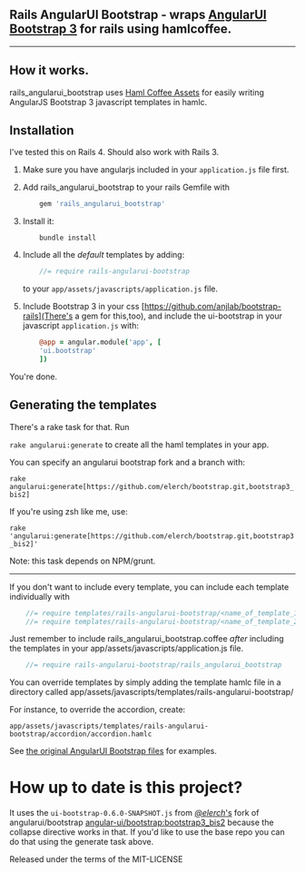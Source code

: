 ## Rails AngularUI Bootstrap - wraps [AngularUI Bootstrap 3](https://github.com/angular-ui/bootstrap) for rails using hamlcoffee.

***

## How it works.

rails_angularui_bootstrap uses [Haml Coffee Assets](https://github.com/netzpirat/haml_coffee_assets) for easily writing AngularJS Bootstrap 3 javascript templates in hamlc.

## Installation

I've tested this on Rails 4. Should also work with Rails 3.

1. Make sure you have angularjs included in your `application.js` file first.
2. Add rails_angularui_bootstrap to your rails Gemfile with

	```ruby
		gem 'rails_angularui_bootstrap'
	```
3. Install it: 
	```
		bundle install
	```
4. Include all the *default* templates by adding:
	```javascript
		//= require rails-angularui-bootstrap
	```
	to your `app/assets/javascripts/application.js` file.
5. Include Bootstrap 3 in your css [https://github.com/anjlab/bootstrap-rails](There's a gem for this,too), and include the ui-bootstrap
	in your javascript `application.js` with:

	```coffeescript 
		@app = angular.module('app', [
	  	'ui.bootstrap'
		])
	```

You're done.

## Generating the templates

There's a rake task for that. Run

`rake angularui:generate` to create all the haml templates in your app. 

You can specify an angularui bootstrap fork and a branch with:

`rake angularui:generate[https://github.com/elerch/bootstrap.git,bootstrap3_bis2]`

If you're using zsh like me, use:

`rake 'angularui:generate[https://github.com/elerch/bootstrap.git,bootstrap3_bis2]'`

Note: this task depends on NPM/grunt.

***

If you don't want to include every template, you can include each template individually with

```javascript
	//= require templates/rails-angularui-bootstrap/<name_of_template_1>
	//= require templates/rails-angularui-bootstrap/<name_of_template_2>
```

Just remember to include rails_angularui_bootstrap.coffee *after* including the templates
in your app/assets/javascripts/application.js file.

```javascript
	//= require rails-angularui-bootstrap/rails_angularui_bootstrap
```

You can override templates by simply adding the template hamlc file in a directory called app/assets/javascripts/templates/rails-angularui-bootstrap/

For instance, to override the accordion,
create:

`app/assets/javascripts/templates/rails-angularui-bootstrap/accordion/accordion.hamlc`

See [the original AngularUI Bootstrap files](https://github.com/angular-ui/bootstrap/tree/master/template) for examples.

# How up to date is this project?

It uses the `ui-bootstrap-0.6.0-SNAPSHOT.js` from [*@elerch*'s](https://github.com/elerch) fork of angularui/bootstrap [angular-ui/bootstrap:bootstrap3_bis2](https://github.com/elerch/bootstrap/tree/bootstrap3_bis2) because the collapse directive works in that. If you'd like to use the base repo you can do that using the generate task above.

Released under the terms of the MIT-LICENSE